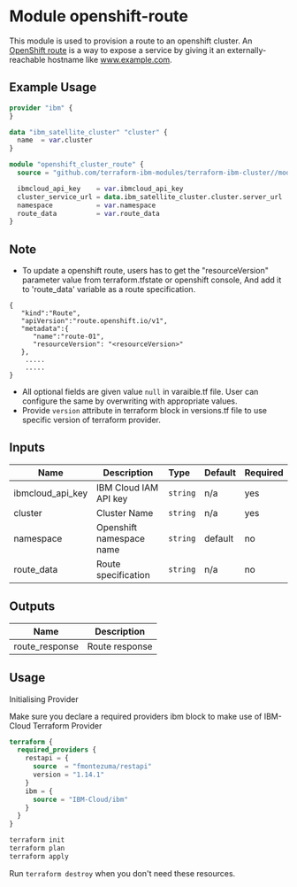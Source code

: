 # Module openshift-route

This module is used to provision a route to an openshift cluster. An [OpenShift route](https://docs.openshift.com/enterprise/3.0/architecture/core_concepts/routes.html) is a way to expose a service by giving it an externally-reachable hostname like www.example.com.


## Example Usage

``` terraform
provider "ibm" {
}

data "ibm_satellite_cluster" "cluster" {
  name  = var.cluster
}

module "openshift_cluster_route" {
  source = "github.com/terraform-ibm-modules/terraform-ibm-cluster//modules/openshift-route"

  ibmcloud_api_key    = var.ibmcloud_api_key
  cluster_service_url = data.ibm_satellite_cluster.cluster.server_url
  namespace           = var.namespace
  route_data          = var.route_data
}
```

## Note

* To update a openshift route, users has to get the "resourceVersion" parameter value from terraform.tfstate or openshift console, And add it to 'route_data' variable as a route specification.

``` Route Specfication
{
   "kind":"Route",
   "apiVersion":"route.openshift.io/v1",
   "metadata":{
      "name":"route-01",
      "resourceVersion": "<resourceVersion>"
   },
	.....
	.....
}
```
* All optional fields are given value `null` in varaible.tf file. User can configure the same by overwriting with appropriate values.
* Provide `version` attribute in terraform block in versions.tf file to use specific version of terraform provider.


<!-- BEGINNING OF PRE-COMMIT-TERRAFORM DOCS HOOK -->
## Inputs

| Name                     | Description                                                    | Type   |Default  |Required |
|--------------------------|----------------------------------------------------------------|:-------|:--------|:--------|
| ibmcloud_api_key         | IBM Cloud IAM API key                                          |`string`| n/a     | yes     |
| cluster                  | Cluster Name                                                   |`string`| n/a     | yes     |
| namespace                | Openshift namespace name                                       |`string`| default | no      |
| route_data               | Route specification                                            |`string`| n/a     | no      |

## Outputs

| Name                     | Description                |
|--------------------------|----------------------------|
| route_response           | Route response             |

<!-- END OF PRE-COMMIT-TERRAFORM DOCS HOOK -->

## Usage

Initialising Provider

Make sure you declare a required providers ibm block to make use of IBM-Cloud Terraform Provider

```terraform
terraform {
  required_providers {
    restapi = {
      source  = "fmontezuma/restapi"
      version = "1.14.1"
    }
    ibm = {
      source = "IBM-Cloud/ibm"
    }
  }
}
```

```bash
terraform init
terraform plan
terraform apply
```

Run `terraform destroy` when you don't need these resources.
